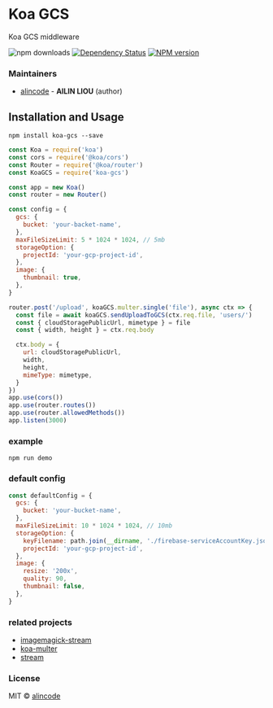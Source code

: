 # Koa GCS

Koa GCS middleware

![npm downloads](https://img.shields.io/npm/dt/koa-gcs.svg)
[![Dependency Status](https://img.shields.io/david/alincode/koa-gcs.svg?style=flat)](https://david-dm.org/alincode/koa-gcs)
[![NPM version][npm-image]][npm-url] 

### Maintainers
- [alincode](https://github.com/alincode) - **AILIN LIOU** (author)

## Installation and Usage

```
npm install koa-gcs --save
```

```js
const Koa = require('koa')
const cors = require('@koa/cors')
const Router = require('@koa/router')
const KoaGCS = require('koa-gcs')

const app = new Koa()
const router = new Router()

const config = {
  gcs: {
    bucket: 'your-backet-name',
  },
  maxFileSizeLimit: 5 * 1024 * 1024, // 5mb
  storageOption: {
    projectId: 'your-gcp-project-id',
  },
  image: {
    thumbnail: true,
  },
}

router.post('/upload', koaGCS.multer.single('file'), async ctx => {
  const file = await koaGCS.sendUploadToGCS(ctx.req.file, 'users/')
  const { cloudStoragePublicUrl, mimetype } = file
  const { width, height } = ctx.req.body

  ctx.body = {
    url: cloudStoragePublicUrl,
    width,
    height,
    mimeType: mimetype,
  }
})
app.use(cors())
app.use(router.routes())
app.use(router.allowedMethods())
app.listen(3000)
```

### example

```
npm run demo
```

### default config

```js
const defaultConfig = {
  gcs: {
    bucket: 'your-bucket-name',
  },
  maxFileSizeLimit: 10 * 1024 * 1024, // 10mb
  storageOption: {
    keyFilename: path.join(__dirname, './firebase-serviceAccountKey.json'),
    projectId: 'your-gcp-project-id',
  },
  image: {
    resize: '200x',
    quality: 90,
    thumbnail: false,
  },
}
```

### related projects
* [imagemagick-stream](https://github.com/eivindfjeldstad/imagemagick-stream)
* [koa-multer](https://github.com/koa-modules/multer)
* [stream](https://github.com/juliangruber/stream)

### License
MIT © [alincode](https://github.com/alincode)

[npm-url]: https://npmjs.org/package/koa-gcs
[npm-image]: http://img.shields.io/npm/v/koa-gcs.svg